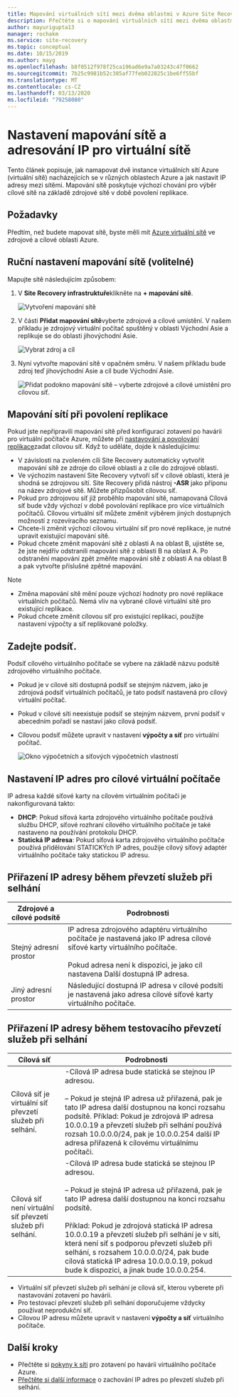 ```yaml
---
title: Mapování virtuálních sítí mezi dvěma oblastmi v Azure Site Recovery
description: Přečtěte si o mapování virtuálních sítí mezi dvěma oblastmi Azure pro zotavení po havárii virtuálního počítače Azure pomocí Azure Site Recovery.
author: mayurigupta13
manager: rochakm
ms.service: site-recovery
ms.topic: conceptual
ms.date: 10/15/2019
ms.author: mayg
ms.openlocfilehash: b8f0512f978f25ca196ad6e9a7a03243c47f0662
ms.sourcegitcommit: 7b25c9981b52c385af77feb022825c1be6ff55bf
ms.translationtype: MT
ms.contentlocale: cs-CZ
ms.lasthandoff: 03/13/2020
ms.locfileid: "79258080"
---
```

# <a name="set-up-network-mapping-and-ip-addressing-for-vnets"></a>Nastavení mapování sítě a adresování IP pro virtuální sítě

Tento článek popisuje, jak namapovat dvě instance virtuálních sítí Azure (virtuální sítě) nacházejících se v různých oblastech Azure a jak nastavit IP adresy mezi sítěmi. Mapování sítě poskytuje výchozí chování pro výběr cílové sítě na základě zdrojové sítě v době povolení replikace.

## <a name="prerequisites"></a>Požadavky

Předtím, než budete mapovat sítě, byste měli mít [Azure virtuální sítě](../virtual-network/virtual-networks-overview.md) ve zdrojové a cílové oblasti Azure. 

## <a name="set-up-network-mapping-manually-optional"></a>Ruční nastavení mapování sítě (volitelné)

Mapujte sítě následujícím způsobem:

1. V **Site Recovery infrastruktuře**klikněte na **+ mapování sítě**.

    ![ Vytvoření mapování sítě](./media/site-recovery-network-mapping-azure-to-azure/network-mapping1.png)

3. V části **Přidat mapování sítě**vyberte zdrojové a cílové umístění. V našem příkladu je zdrojový virtuální počítač spuštěný v oblasti Východní Asie a replikuje se do oblasti jihovýchodní Asie.

    ![Vybrat zdroj a cíl](./media/site-recovery-network-mapping-azure-to-azure/network-mapping2.png)
3. Nyní vytvořte mapování sítě v opačném směru. V našem příkladu bude zdroj teď jihovýchodní Asie a cíl bude Východní Asie.

    ![Přidat podokno mapování sítě – vyberte zdrojové a cílové umístění pro cílovou síť.](./media/site-recovery-network-mapping-azure-to-azure/network-mapping3.png)


## <a name="map-networks-when-you-enable-replication"></a>Mapování sítí při povolení replikace

Pokud jste nepřipravili mapování sítě před konfigurací zotavení po havárii pro virtuální počítače Azure, můžete při [nastavování a povolování replikace](azure-to-azure-how-to-enable-replication.md)zadat cílovou síť. Když to uděláte, dojde k následujícímu:

- V závislosti na zvoleném cíli Site Recovery automaticky vytvořit mapování sítě ze zdroje do cílové oblasti a z cíle do zdrojové oblasti.
- Ve výchozím nastavení Site Recovery vytvoří síť v cílové oblasti, která je shodná se zdrojovou sítí. Site Recovery přidá nástroj **-ASR** jako příponu na název zdrojové sítě. Můžete přizpůsobit cílovou síť.
- Pokud pro zdrojovou síť již proběhlo mapování sítě, namapovaná Cílová síť bude vždy výchozí v době povolování replikace pro více virtuálních počítačů. Cílovou virtuální síť můžete změnit výběrem jiných dostupných možností z rozevíracího seznamu. 
- Chcete-li změnit výchozí cílovou virtuální síť pro nové replikace, je nutné upravit existující mapování sítě.
- Pokud chcete změnit mapování sítě z oblasti A na oblast B, ujistěte se, že jste nejdřív odstranili mapování sítě z oblasti B na oblast A. Po odstranění mapování zpět změňte mapování sítě z oblasti A na oblast B a pak vytvořte příslušné zpětné mapování.

>[!NOTE]
>* Změna mapování sítě mění pouze výchozí hodnoty pro nové replikace virtuálních počítačů. Nemá vliv na vybrané cílové virtuální sítě pro existující replikace. 
>* Pokud chcete změnit cílovou síť pro existující replikaci, použijte nastavení výpočty a síť replikované položky.

## <a name="specify-a-subnet"></a>Zadejte podsíť.

Podsíť cílového virtuálního počítače se vybere na základě názvu podsítě zdrojového virtuálního počítače.

- Pokud je v cílové síti dostupná podsíť se stejným názvem, jako je zdrojová podsíť virtuálních počítačů, je tato podsíť nastavená pro cílový virtuální počítač.
- Pokud v cílové síti neexistuje podsíť se stejným názvem, první podsíť v abecedním pořadí se nastaví jako cílová podsíť.
- Cílovou podsíť můžete upravit v nastavení **výpočty a síť** pro virtuální počítač.

    ![Okno výpočetních a síťových výpočetních vlastností](./media/site-recovery-network-mapping-azure-to-azure/modify-subnet.png)


## <a name="set-up-ip-addressing-for-target-vms"></a>Nastavení IP adres pro cílové virtuální počítače

IP adresa každé síťové karty na cílovém virtuálním počítači je nakonfigurovaná takto:

- **DHCP**: Pokud síťová karta zdrojového virtuálního počítače používá službu DHCP, síťové rozhraní cílového virtuálního počítače je také nastaveno na používání protokolu DHCP.
- **Statická IP adresa**: Pokud síťová karta zdrojového virtuálního počítače používá přidělování STATICKÝch IP adres, použije cílový síťový adaptér virtuálního počítače taky statickou IP adresu.


## <a name="ip-address-assignment-during-failover"></a>Přiřazení IP adresy během převzetí služeb při selhání

**Zdrojové a cílové podsítě** | **Podrobnosti**
--- | ---
Stejný adresní prostor | IP adresa zdrojového adaptéru virtuálního počítače je nastavená jako IP adresa cílové síťové karty virtuálního počítače.<br/><br/> Pokud adresa není k dispozici, je jako cíl nastavena Další dostupná IP adresa.
Jiný adresní prostor | Následující dostupná IP adresa v cílové podsíti je nastavená jako adresa cílové síťové karty virtuálního počítače.



## <a name="ip-address-assignment-during-test-failover"></a>Přiřazení IP adresy během testovacího převzetí služeb při selhání

**Cílová síť** | **Podrobnosti**
--- | ---
Cílová síť je virtuální síť převzetí služeb při selhání. | -Cílová IP adresa bude statická se stejnou IP adresou. <br/><br/>  – Pokud je stejná IP adresa už přiřazená, pak je tato IP adresa další dostupnou na konci rozsahu podsítě. Příklad: Pokud je zdrojová IP adresa 10.0.0.19 a převzetí služeb při selhání používá rozsah 10.0.0.0/24, pak je 10.0.0.254 další IP adresa přiřazená k cílovému virtuálnímu počítači.
Cílová síť není virtuální síť převzetí služeb při selhání. | -Cílová IP adresa bude statická se stejnou IP adresou.<br/><br/>  – Pokud je stejná IP adresa už přiřazená, pak je tato IP adresa další dostupnou na konci rozsahu podsítě.<br/><br/> Příklad: Pokud je zdrojová statická IP adresa 10.0.0.19 a převzetí služeb při selhání je v síti, která není síť s podporou převzetí služeb při selhání, s rozsahem 10.0.0.0/24, pak bude cílová statická IP adresa 10.0.0.0.19, pokud bude k dispozici, a jinak bude 10.0.0.254.

- Virtuální síť převzetí služeb při selhání je cílová síť, kterou vyberete při nastavování zotavení po havárii.
- Pro testovací převzetí služeb při selhání doporučujeme vždycky používat neprodukční síť.
- Cílovou IP adresu můžete upravit v nastavení **výpočty a síť** virtuálního počítače.


## <a name="next-steps"></a>Další kroky

- Přečtěte si [pokyny k síti](site-recovery-azure-to-azure-networking-guidance.md) pro zotavení po havárii virtuálního počítače Azure.
- [Přečtěte si další informace](site-recovery-retain-ip-azure-vm-failover.md) o zachování IP adres po převzetí služeb při selhání.
